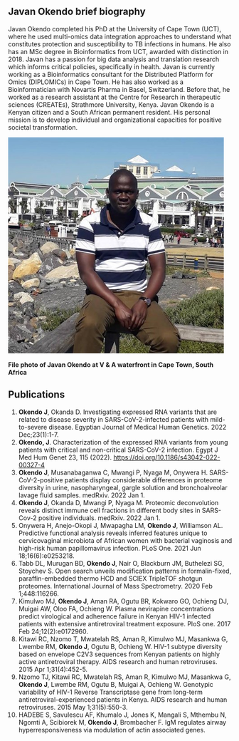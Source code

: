 ## Javan Okendo brief biography
Javan Okendo completed his PhD at the University of Cape Town (UCT), where he used multi-omics data integration approaches to understand what constitutes protection and susceptibility to TB infections in humans. He also has an MSc degree in Bioinformatics from UCT, awarded with distinction in 2018. Javan has a passion for big data analysis and translation research which informs critical policies, specifically in health. Javan is currently working as a Bioinformatics consultant for the Distributed Platform for Omics (DIPLOMICs) in Cape Town. He has also worked as a Bioinformatician with Novartis Pharma in Basel, Switzerland. Before that, he worked as a research assistant at the Centre for Research in therapeutic sciences (CREATEs), Strathmore University, Kenya. Javan Okendo is a Kenyan citizen and a South African permanent resident. His personal mission is to develop individual and organizational capacities for positive societal transformation.

![Javan Okendo](Aspose.Words.2a6a9bdd-b0f5-465f-bd15-d0f8f53f3b54.001.jpeg)

<b>File photo of Javan Okendo at V & A waterfront in Cape Town, South Africa</b>

## Publications
1.  **Okendo J**, Okanda D. Investigating expressed RNA variants that are related to disease severity in SARS-CoV-2-infected patients with mild-to-severe disease. Egyptian Journal of Medical Human Genetics. 2022 Dec;23(1):1-7. 
2. **Okendo, J**. Characterization of the expressed RNA variants from young patients with critical and non-critical SARS-CoV-2 infection. Egypt J Med Hum Genet 23, 115 (2022). https://doi.org/10.1186/s43042-022-00327-4
3.  **Okendo J**, Musanabaganwa C, Mwangi P, Nyaga M, Onywera H. SARS-CoV-2-positive patients display considerable differences in proteome diversity in urine, nasopharyngeal, gargle solution and bronchoalveolar lavage fluid samples. medRxiv. 2022 Jan 1.
4.  **Okendo J**, Okanda D, Mwangi P, Nyaga M. Proteomic deconvolution reveals distinct immune cell fractions in different body sites in SARS-Cov-2 positive individuals. medRxiv. 2022 Jan 1.
5.  Onywera H, Anejo-Okopi J, Mwapagha LM, **Okendo J**, Williamson AL. Predictive functional analysis reveals inferred features unique to cervicovaginal microbiota of African women with bacterial vaginosis and high-risk human papillomavirus infection. PLoS One. 2021 Jun 18;16(6):e0253218.
6.  Tabb DL, Murugan BD, **Okendo J**, Nair O, Blackburn JM, Buthelezi SG, Stoychev S. Open search unveils modification patterns in formalin-fixed, paraffin-embedded thermo HCD and SCIEX TripleTOF shotgun proteomes. International Journal of Mass Spectrometry. 2020 Feb 1;448:116266.
7.  Kimulwo MJ, **Okendo J**, Aman RA, Ogutu BR, Kokwaro GO, Ochieng DJ, Muigai AW, Oloo FA, Ochieng W. Plasma nevirapine concentrations predict virological and adherence failure in Kenyan HIV-1 infected patients with extensive antiretroviral treatment exposure. PloS one. 2017 Feb 24;12(2):e0172960.
8.  Kitawi RC, Nzomo T, Mwatelah RS, Aman R, Kimulwo MJ, Masankwa G, Lwembe RM, **Okendo J**, Ogutu B, Ochieng W. HIV-1 subtype diversity based on envelope C2V3 sequences from Kenyan patients on highly active antiretroviral therapy. AIDS research and human retroviruses. 2015 Apr 1;31(4):452-5.
9.  Nzomo TJ, Kitawi RC, Mwatelah RS, Aman R, Kimulwo MJ, Masankwa G, **Okendo J**, Lwembe RM, Ogutu B, Muigai A, Ochieng W. Genotypic variability of HIV-1 Reverse Transcriptase gene from long-term antiretroviral-experienced patients in Kenya. AIDS research and human retroviruses. 2015 May 1;31(5):550-3.
10.  HADEBE S, Savulescu AF, Khumalo J, Jones K, Mangali S, Mthembu N, Ngomti A, Scibiorek M, **Okendo J**, Brombacher F. IgM regulates airway hyperresponsiveness via modulation of actin associated genes.

